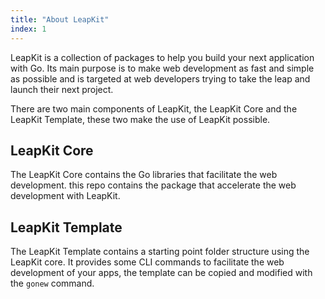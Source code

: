 ```yaml
---
title: "About LeapKit"
index: 1
---
```


LeapKit is a collection of packages to help you build your next application with Go. Its main purpose is to make web development as fast and simple as possible and is targeted at web developers trying to take the leap and launch their next project.

There are two main components of LeapKit, the LeapKit Core and the LeapKit Template, these two make the use of LeapKit possible.

## LeapKit Core

The LeapKit Core contains the Go libraries that facilitate the web development. this repo contains the package that accelerate the web development with LeapKit.

## LeapKit Template
The LeapKit Template contains a starting point folder structure using the LeapKit core. It provides some CLI commands to facilitate the web development of your apps, the template can be copied and modified with the `gonew` command.
